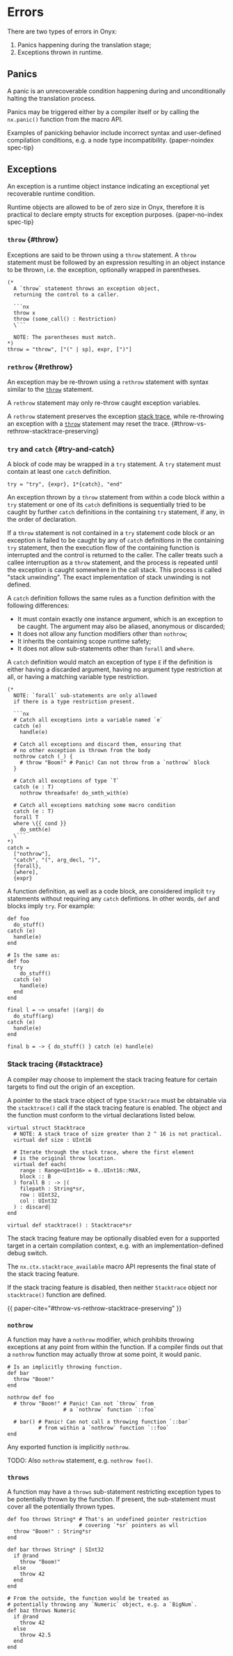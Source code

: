 # Errors

There are two types of errors in Onyx:

  1. Panics happening during the translation stage;
  1. Exceptions thrown in runtime.

## Panics

A panic is an unrecoverable condition happening during and unconditionally halting the translation process.

Panics may be triggered either by a compiler itself or by calling the `nx.panic()` function from the macro API.

Examples of panicking behavior include incorrect syntax and user-defined compilation conditions, e.g. a node type incompatibility. {paper-noindex spec-tip}

## Exceptions

An exception is a runtime object instance indicating an exceptional yet recoverable runtime condition.

Runtime objects are allowed to be of zero size in Onyx, therefore it is practical to declare empty structs for exception purposes. {paper-no-index spec-tip}

### `throw` {#throw}

Exceptions are said to be thrown using a `throw` statement. A `throw` statement must be followed by an expression resulting in an object instance to be thrown, i.e. the exception, optionally wrapped in parentheses.

```abnf {spec-syntax="Throwing exceptions"}
(*
  A `throw` statement throws an exception object,
  returning the control to a caller.

  ```nx
  throw x
  throw (some_call() : Restriction)
  \```

  NOTE: The parentheses must match.
*)
throw = "throw", ["(" | sp], expr, [")"]
```

### `rethrow` {#rethrow}

An exception may be re-thrown using a `rethrow` statement with syntax similar to the [`throw`](#throw) statement.

A `rethrow` statement may only re-throw caught exception variables.

A `rethrow` statement preserves the exception [stack trace](#stacktrace), while re-throwing an exception with a [`throw`](#throw) statement may reset the trace. {#throw-vs-rethrow-stacktrace-preserving}

### `try` and `catch` {#try-and-catch}

A block of code may be wrapped in a `try` statement. A `try` statement must contain at least one `catch` definition.

```abnf
try = "try", {expr}, 1*{catch}, "end"
```

An exception thrown by a `throw` statement from within a code block within a `try` statement or one of its `catch` definitions is sequentially tried to be caught by further `catch` definitions in the containing `try` statement, if any, in the order of declaration.

If a `throw` statement is not contained in a `try` statement code block or an exception is failed to be caught by any of `catch` definitions in the containing `try` statement, then the execution flow of the containing function is interrupted and the control is returned to the caller. The caller treats such a callee interruption as a `throw` statement, and the process is repeated until the exception is caught somewhere in the call stack. This process is called "stack unwinding". The exact implementation of stack unwinding is not defined.

A `catch` definition follows the same rules as a function definition with the following differences:

  * It must contain exactly one instance argument, which is an exception to be caught. The argument may also be aliased, anonymous or discarded;
  * It does not allow any function modifiers other than `nothrow`;
  * It inherits the containing scope runtime safety;
  * It does not allow sub-statements other than `forall` and `where`.

A `catch` definition would match an exception of type `E` if the definition is either having a discarded argument, having no argument type restriction at all, or having a matching variable type restriction.

```abnf
(*
  NOTE: `forall` sub-statements are only allowed
  if there is a type restriction present.

  ```nx
  # Catch all exceptions into a variable named `e`
  catch (e)
    handle(e)

  # Catch all exceptions and discard them, ensuring that
  # no other exception is thrown from the body
  nothrow catch (_) {
    # throw "Boom!" # Panic! Can not throw from a `nothrow` block
  }

  # Catch all exceptions of type `T`
  catch (e : T)
    nothrow threadsafe! do_smth_with(e)

  # Catch all exceptions matching some macro condition
  catch (e : T)
  forall T
  where \{{ cond }}
    do_smth(e)
  \```
*)
catch =
  ["nothrow"],
  "catch", "(", arg_decl, ")",
  {forall},
  [where],
  {expr}
```

A function definition, as well as a code block, are considered implicit `try` statements without requiring any `catch` defintions. In other words, `def` and blocks imply `try`. For example:

```nx {paper-noindex spec-example}
def foo
  do_stuff()
catch (e)
  handle(e)
end

# Is the same as:
def foo
  try
    do_stuff()
  catch (e)
    handle(e)
  end
end
```

```nx {paper-noindex spec-example}
final l = ~> unsafe! |(arg)| do
  do_stuff(arg)
catch (e)
  handle(e)
end

final b = -> { do_stuff() } catch (e) handle(e)
```

### Stack tracing {#stacktrace}

A compiler may choose to implement the stack tracing feature for certain targets to find out the origin of an exception.

A pointer to the stack trace object of type `Stacktrace` must be obtainable via the `stacktrace()` call if the stack tracing feature is enabled. The object and the function must conform to the virtual declarations listed below.

```nx
virtual struct Stacktrace
  # NOTE: A stack trace of size greater than 2 ^ 16 is not practical.
  virtual def size : UInt16

  # Iterate through the stack trace, where the first element
  # is the original throw location.
  virtual def each(
    range : Range<UInt16> = 0..UInt16::MAX,
    block :: B
  ) forall B : -> |(
    filepath : String*sr,
    row : UInt32,
    col : UInt32
  ) : discard|
end

virtual def stacktrace() : Stacktrace*sr
```

The stack tracing feature may be optionally disabled even for a supported target in a certain compilation context, e.g. with an implementation-defined debug switch.

The `nx.ctx.stacktrace_available` macro API represents the final state of the stack tracing feature.

If the stack tracing feature is disabled, then neither `Stacktrace` object nor `stacktrace()` function are defined.

{{ paper-cite="#throw-vs-rethrow-stacktrace-preserving" }}

### `nothrow`

A function may have a `nothrow` modifier, which prohibits throwing exceptions at any point from within the function. If a compiler finds out that a `nothrow` function may actually throw at some point, it would panic.

```nx {paper-noindex spec-example="A &#96nothrow&#96 function modifier"}
# Is an implicitly throwing function.
def bar
  throw "Boom!"
end

nothrow def foo
  # throw "Boom!" # Panic! Can not `throw` from
                  # a `nothrow` function `::foo`

  # bar() # Panic! Can not call a throwing function `::bar`
          # from within a `nothrow` function `::foo`
end
```

Any exported function is implicitly `nothrow`.

TODO: Also `nothrow` statement, e.g. `nothrow foo()`.

### `throws`

A function may have a `throws` sub-statement restricting exception types to be potentially thrown by the function. If present, the sub-statement must cover all the potentially thrown types.

```nx {paper-noindex spec-example}
def foo throws String* # That's an undefined pointer restriction
                       # covering `*sr` pointers as wll
  throw "Boom!" : String*sr
end

def bar throws String* | SInt32
  if @rand
    throw "Boom!"
  else
    throw 42
  end
end

# From the outside, the function would be treated as
# potentially throwing any `Numeric` object, e.g. a `BigNum`.
def baz throws Numeric
  if @rand
    throw 42
  else
    throw 42.5
  end
end
```
